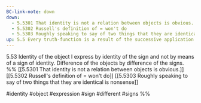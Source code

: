 ```yaml
---
BC-link-note: down
down:
  - 5.5301 That identity is not a relation between objects is obvious.
  - 5.5302 Russell's definition of = won't do
  - 5.5303 Roughly speaking to say of two things that they are identical is nonsense
up: 5.5 Every truth-function is a result of the successive application of the operation
---
```

5.53 Identity of the object I express by identity of the sign and not by means of a sign of identity. Difference of the objects by difference of the signs.
%%
[[5.5301 That identity is not a relation between objects is obvious.]] 
[[5.5302 Russell's definition of = won't do]]
[[5.5303 Roughly speaking to say of two things that they are identical is nonsense]]

#identity #object #expression #sign #different #signs %%